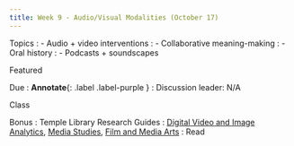 ```yaml
---
title: Week 9 - Audio/Visual Modalities (October 17)
---
```


Topics
: - Audio + video interventions
: - Collaborative meaning-making
: - Oral history
: - Podcasts + soundscapes

Featured

Due
: **Annotate**{: .label .label-purple }
  : Discussion leader: N/A


Class


Bonus
: Temple Library Research Guides
    : [Digital Video and Image Analytics](https://guides.temple.edu/video-image-analysis-and-visualization), [Media Studies](https://guides.temple.edu/media), [Film and Media Arts](https://guides.temple.edu/fma)
: Read

